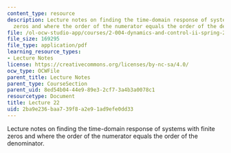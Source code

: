 ```yaml
---
content_type: resource
description: Lecture notes on finding the time-domain response of systems with finite
  zeros and where the order of the numerator equals the order of the denominator.
file: /ol-ocw-studio-app/courses/2-004-dynamics-and-control-ii-spring-2008/2ba9e236baa739f8a2e91ad9efe0dd33_lecture_22.pdf
file_size: 169295
file_type: application/pdf
learning_resource_types:
- Lecture Notes
license: https://creativecommons.org/licenses/by-nc-sa/4.0/
ocw_type: OCWFile
parent_title: Lecture Notes
parent_type: CourseSection
parent_uid: 8ed54b04-44e9-89e3-2cf7-3a4b3a0078c1
resourcetype: Document
title: Lecture 22
uid: 2ba9e236-baa7-39f8-a2e9-1ad9efe0dd33
---
```

Lecture notes on finding the time-domain response of systems with finite zeros and where the order of the numerator equals the order of the denominator.